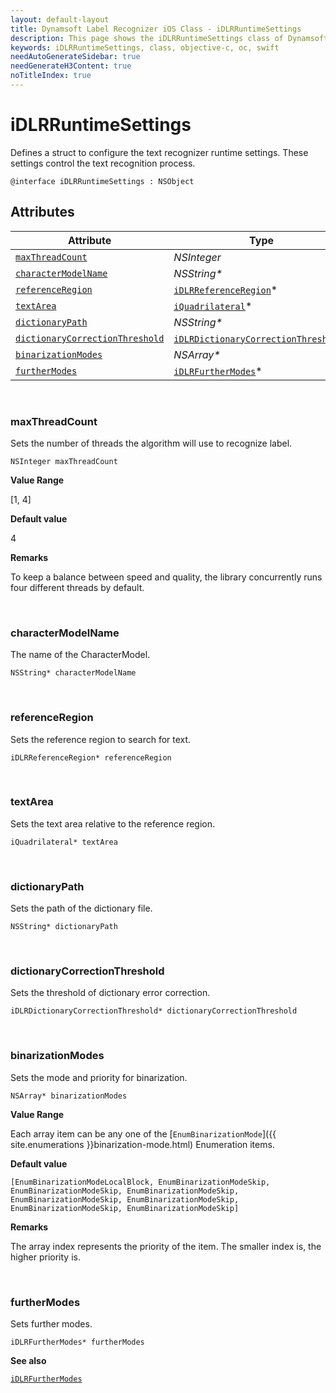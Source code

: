 ```yaml
---
layout: default-layout
title: Dynamsoft Label Recognizer iOS Class - iDLRRuntimeSettings
description: This page shows the iDLRRuntimeSettings class of Dynamsoft Label Recognizer for iOS SDK.
keywords: iDLRRuntimeSettings, class, objective-c, oc, swift
needAutoGenerateSidebar: true
needGenerateH3Content: true
noTitleIndex: true
---
```



# iDLRRuntimeSettings

Defines a struct to configure the text recognizer runtime settings. These settings control the text recognition process.
  
```objc
@interface iDLRRuntimeSettings : NSObject 
```

## Attributes
  
| Attribute | Type |
|---------- | ---- |
| [`maxThreadCount`](#maxthreadcount) | *NSInteger* |
| [`characterModelName`](#charactermodelname) | *NSString\** |
| [`referenceRegion`](#referenceregion) | [`iDLRReferenceRegion`](dlr-reference-region.md)\* |
| [`textArea`](#textarea) | [`iQuadrilateral`](quadrilateral.md)\* |
| [`dictionaryPath`](#dictionarypath) | *NSString\** |
| [`dictionaryCorrectionThreshold`](#dictionarycorrectionthreshold) | [`iDLRDictionaryCorrectionThreshold`](dlr-dictionary-correction-threshold.md)\* |
| [`binarizationModes`](#binarizationmodes) | *NSArray\** |
| [`furtherModes`](#furthermodes) | [`iDLRFurtherModes`](dlr-further-modes.md)\*|

&nbsp;

### maxThreadCount

Sets the number of threads the algorithm will use to recognize label.

```objc
NSInteger maxThreadCount
```

**Value Range**

[1, 4]

**Default value**

4

**Remarks**

To keep a balance between speed and quality, the library concurrently runs four different threads by default.

&nbsp;

### characterModelName

The name of the CharacterModel.

```objc
NSString* characterModelName
```

&nbsp;

### referenceRegion

Sets the reference region to search for text.

```objc
iDLRReferenceRegion* referenceRegion
```

&nbsp;

### textArea

Sets the text area relative to the reference region.

```objc
iQuadrilateral* textArea
```

&nbsp;

### dictionaryPath

Sets the path of the dictionary file.

```objc
NSString* dictionaryPath
```

&nbsp;

### dictionaryCorrectionThreshold

Sets the threshold of dictionary error correction.

```objc
iDLRDictionaryCorrectionThreshold* dictionaryCorrectionThreshold
```

&nbsp;

### binarizationModes

Sets the mode and priority for binarization.

```objc
NSArray* binarizationModes
```

**Value Range**

Each array item can be any one of the [`EnumBinarizationMode`]({{ site.enumerations }}binarization-mode.html) Enumeration items.

**Default value**

`[EnumBinarizationModeLocalBlock, EnumBinarizationModeSkip, EnumBinarizationModeSkip, EnumBinarizationModeSkip, EnumBinarizationModeSkip, EnumBinarizationModeSkip, EnumBinarizationModeSkip, EnumBinarizationModeSkip]`

**Remarks**

The array index represents the priority of the item. The smaller index is, the higher priority is.

&nbsp;

### furtherModes

Sets further modes.

```objc
iDLRFurtherModes* furtherModes
```

**See also**

[`iDLRFurtherModes`](dlr-further-modes.md)
